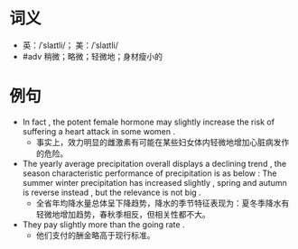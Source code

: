 # 词义
- 英：/ˈslaɪtli/； 美：/ˈslaɪtli/
- #adv 稍微；略微；轻微地；身材瘦小的
# 例句
- In fact , the potent female hormone may slightly increase the risk of suffering a heart attack in some women .
	- 事实上，效力明显的雌激素有可能在某些妇女体内轻微地增加心脏病发作的危险。
- The yearly average precipitation overall displays a declining trend , the season characteristic performance of precipitation is as below : The summer winter precipitation has increased slightly , spring and autumn is reverse instead , but the relevance is not big .
	- 全省年均降水量总体呈下降趋势，降水的季节特征表现为：夏冬季降水有轻微地增加趋势，春秋季相反，但相关性都不大。
- They pay slightly more than the going rate .
	- 他们支付的酬金略高于现行标准。
